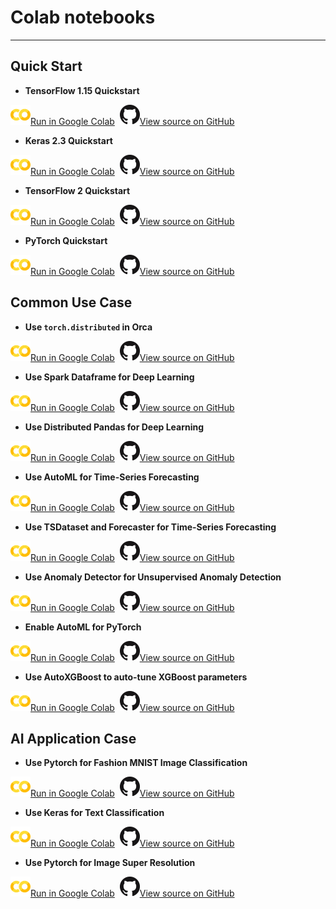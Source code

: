 # Colab notebooks

---

## Quick Start

- **TensorFlow 1.15 Quickstart**

![](../../../image/colab_logo_32px.png)[Run in Google Colab](https://colab.research.google.com/github/intel-analytics/BigDL/blob/branch-2.0/python/orca/colab-notebook/quickstart/tf_lenet_mnist.ipynb) &nbsp;![](../../../image/GitHub-Mark-32px.png)[View source on GitHub](https://github.com/intel-analytics/BigDL/blob/branch-2.0/python/orca/colab-notebook/quickstart/tf_lenet_mnist.ipynb)

- **Keras 2.3 Quickstart**

![](../../../image/colab_logo_32px.png)[Run in Google Colab](https://colab.research.google.com/github/intel-analytics/BigDL/blob/branch-2.0/python/orca/colab-notebook/quickstart/keras_lenet_mnist.ipynb) &nbsp;![](../../../image/GitHub-Mark-32px.png)[View source on GitHub](https://github.com/intel-analytics/BigDL/blob/branch-2.0/python/colab-notebook/orca/quickstart/keras_lenet_mnist.ipynb)  
   
- **TensorFlow 2 Quickstart**

![](../../../image/colab_logo_32px.png)[Run in Google Colab](https://colab.research.google.com/github/intel-analytics/BigDL/blob/branch-2.0/python/orca/colab-notebook/quickstart/tf2_keras_lenet_mnist.ipynb) &nbsp;![](../../../image/GitHub-Mark-32px.png)[View source on GitHub](https://github.com/intel-analytics/BigDL/blob/branch-2.0/python/colab-notebook/orca/quickstart/tf2_keras_lenet_mnist.ipynb)

- **PyTorch Quickstart**

![](../../../image/colab_logo_32px.png)[Run in Google Colab](https://colab.research.google.com/github/intel-analytics/BigDL/blob/branch-2.0/python/orca/colab-notebook/quickstart/pytorch_lenet_mnist.ipynb) &nbsp;![](../../../image/GitHub-Mark-32px.png)[View source on GitHub](https://github.com/intel-analytics/BigDL/blob/branch-2.0/python/orca/colab-notebook/quickstart/pytorch_lenet_mnist.ipynb)


## Common Use Case

- **Use `torch.distributed` in Orca**

![](../../../image/colab_logo_32px.png)[Run in Google Colab](https://colab.research.google.com/github/intel-analytics/BigDL/blob/branch-2.0/python/orca/colab-notebook/quickstart/pytorch_distributed_lenet_mnist.ipynb) &nbsp;![](../../../image/GitHub-Mark-32px.png)[View source on GitHub](https://github.com/intel-analytics/BigDL/blob/branch-2.0/python/orca/colab-notebook/quickstart/pytorch_distributed_lenet_mnist.ipynb)


- **Use Spark Dataframe for Deep Learning**

![](../../../image/colab_logo_32px.png)[Run in Google Colab](https://colab.research.google.com/github/intel-analytics/BigDL/blob/branch-2.0/python/orca/colab-notebook/quickstart/ncf_dataframe.ipynb) &nbsp;![](../../../image/GitHub-Mark-32px.png)[View source on GitHub](https://github.com/intel-analytics/BigDL/blob/branch-2.0/python/orca/colab-notebook/quickstart/ncf_dataframe.ipynb)

- **Use Distributed Pandas for Deep Learning**

![](../../../image/colab_logo_32px.png)[Run in Google Colab](https://colab.research.google.com/github/intel-analytics/BigDL/blob/branch-2.0/python/orca/colab-notebook/quickstart/ncf_xshards_pandas.ipynb) &nbsp;![](../../../image/GitHub-Mark-32px.png)[View source on GitHub](https://github.com/intel-analytics/BigDL/blob/branch-2.0/python/orca/colab-notebook/quickstart/ncf_xshards_pandas.ipynb)

- **Use AutoML for Time-Series Forecasting**

![](../../../image/colab_logo_32px.png)[Run in Google Colab](https://colab.research.google.com/github/intel-analytics/BigDL/blob/branch-2.0/python/chronos/colab-notebook/chronos_autots_nyc_taxi.ipynb) &nbsp;![](../../../image/GitHub-Mark-32px.png)[View source on GitHub](https://github.com/intel-analytics/BigDL/blob/branch-2.0/python/chronos/colab-notebook/chronos_autots_nyc_taxi.ipynb)

- **Use TSDataset and Forecaster for Time-Series Forecasting**

![](../../../image/colab_logo_32px.png)[Run in Google Colab](https://colab.research.google.com/github/intel-analytics/BigDL/blob/branch-2.0/python/chronos/colab-notebook/chronos_nyc_taxi_tsdataset_forecaster.ipynb) &nbsp;![](../../../image/GitHub-Mark-32px.png)[View source on GitHub](https://github.com/intel-analytics/BigDL/blob/branch-2.0/python/chronos/colab-notebook/chronos_nyc_taxi_tsdataset_forecaster.ipynb)

- **Use Anomaly Detector for Unsupervised Anomaly Detection**

![](../../../image/colab_logo_32px.png)[Run in Google Colab](https://colab.research.google.com/github/intel-analytics/BigDL/blob/branch-2.0/python/chronos/colab-notebook/chronos_minn_traffic_anomaly_detector.ipynb) &nbsp;![](../../../image/GitHub-Mark-32px.png)[View source on GitHub](https://github.com/intel-analytics/BigDL/blob/branch-2.0/python/chronos/colab-notebook/chronos_minn_traffic_anomaly_detector.ipynb)

- **Enable AutoML for PyTorch**

![](../../../image/colab_logo_32px.png)[Run in Google Colab](https://colab.research.google.com/github/intel-analytics/BigDL/blob/branch-2.0/python/orca/colab-notebook/quickstart/autoestimator_pytorch_lenet_mnist.ipynb) &nbsp;![](../../../image/GitHub-Mark-32px.png)[View source on GitHub](https://github.com/intel-analytics/BigDL/blob/branch-2.0/python/orca/colab-notebook/quickstart/autoestimator_pytorch_lenet_mnist.ipynb)

- **Use AutoXGBoost to auto-tune XGBoost parameters**

![](../../../image/colab_logo_32px.png)[Run in Google Colab](https://colab.research.google.com/github/intel-analytics/BigDL/blob/branch-2.0/python/orca/colab-notebook/quickstart/autoxgboost_regressor_sklearn_boston.ipynb) &nbsp;![](../../../image/GitHub-Mark-32px.png)[View source on GitHub](https://github.com/intel-analytics/BigDL/blob/branch-2.0/python/orca/colab-notebook/quickstart/autoxgboost_regressor_sklearn_boston.ipynb)


## AI Application Case

- **Use Pytorch for Fashion MNIST Image Classification**

![](../../../image/colab_logo_32px.png)[Run in Google Colab](https://colab.research.google.com/github/intel-analytics/BigDL/blob/branch-2.0/python/orca/colab-notebook/examples/fashion_mnist_bigdl.ipynb) &nbsp;![](../../../image/GitHub-Mark-32px.png)[View source on GitHub](https://github.com/intel-analytics/BigDL/blob/branch-2.0/python/orca/colab-notebook/examples/fashion_mnist_bigdl.ipynb)

- **Use Keras for Text Classification**

![](../../../image/colab_logo_32px.png)[Run in Google Colab](https://colab.research.google.com/github/intel-analytics/BigDL/blob/branch-2.0/python/orca/colab-notebook/examples/basic_text_classification.ipynb) &nbsp;![](../../../image/GitHub-Mark-32px.png)[View source on GitHub](https://github.com/intel-analytics/BigDL/blob/branch-2.0/python/orca/colab-notebook/examples/basic_text_classification.ipynb)

- **Use Pytorch for Image Super Resolution**

![](../../../image/colab_logo_32px.png)[Run in Google Colab](https://colab.research.google.com/github/intel-analytics/BigDL/blob/branch-2.0/python/orca/colab-notebook/examples/super_resolution.ipynb) &nbsp;![](../../../image/GitHub-Mark-32px.png)[View source on GitHub](https://github.com/intel-analytics/BigDL/blob/branch-2.0/python/orca/colab-notebook/examples/super_resolution.ipynb)
